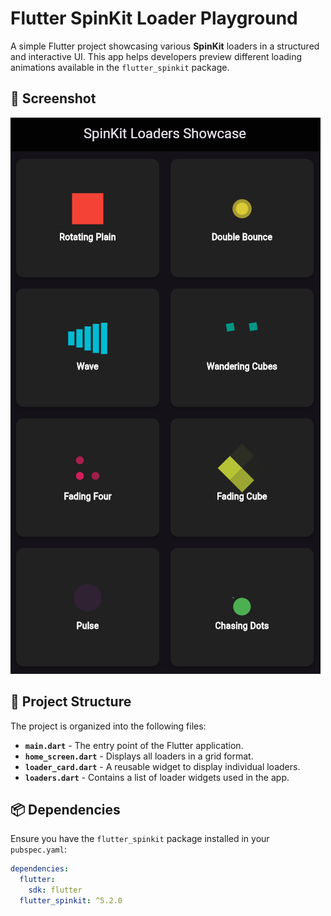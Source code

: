 # Flutter SpinKit Loader Playground

A simple Flutter project showcasing various **SpinKit** loaders in a structured and interactive UI. This app helps developers preview different loading animations available in the `flutter_spinkit` package.

## 📸 Screenshot

![App Screenshot](assets/screenshots/screenshot.png)

## 📂 Project Structure

The project is organized into the following files:

- **`main.dart`** - The entry point of the Flutter application.
- **`home_screen.dart`** - Displays all loaders in a grid format.
- **`loader_card.dart`** - A reusable widget to display individual loaders.
- **`loaders.dart`** - Contains a list of loader widgets used in the app.

## 📦 Dependencies

Ensure you have the `flutter_spinkit` package installed in your `pubspec.yaml`:

```yaml
dependencies:
  flutter:
    sdk: flutter
  flutter_spinkit: ^5.2.0
